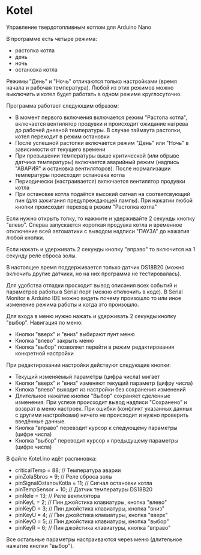 # Kotel
Управление твердотопливным котлом для Arduino Nano

В программе есть четыре режима:
* растопка котла
* день
* ночь
* остановка котла

Режимы "День" и "Ночь" отличаются только настройками (время начала и рабочая температура). Любой из этих режимов можно выключить и котел будет работать в одном режиме круглосуточно.

Программа работает следующим образом:
* В момент первого включения включается режим "Растопа котла", включается вентилятор продувки и происходит ожидание нагрева до рабочей дневной температуры. В случае таймаута растопки, котел переходит в режим остановки
* После успешной растопки включается режим "День" или "Ночь" в зависимости от текущего времени
* При превышении температуры выше критической (или обрыве датчика температуры) включается аварийный режим (надпись "АВАРИЯ" и остановка вентиляторов). После нормализации температуры происходит остановка котла
* Периодически (настраивается) включается вентилятор продувки котла
* При остановке котла подаётся высокий сигнал на соответсвующий пин (для зажигания предупреждающей лампы). При нажатии любой кнопки происходит переход в режим "Растопка котла"

Если нужно открыть топку, то нажмите и удерживайте 2 секунды кнопку "влево". Сперва запускается короткая продувка котла и временное отключение всей автоматики с выводом надписи "ПАУЗА" до нажатия любой кнопки.

Если нажать и удерживать 2 секунды кнопку "вправо" то включится на 1 секунду реле сброса золы.

В настоящее время поддерживается только датчик DS18B20 (можно включить другие датчики, но на них программа не тестировалась).

Для удобства отладки просходит вывод описания всех событий и параметров работы в Serial порт (можно отключить в коде). В Serial Monitor в Arduino IDE можно видеть почему произошло то или иное изменение режима работы и когда это произошло.

Для входа в меню нужно нажать и удерживать 2 секунды кнопку "выбор". Навигация по меню:
* Кнопки "вверх" и "вниз" выбирают пунт меню
* Кнопка "влево" закрыть меню
* Кнопка "выбор" позволяет перейти в режим редактирования конкретной настройки

При редактировании настройки действуют следующие кнопки:
* Текущий изменяемый параметры (цифра числа) мигает
* Кнопки "вверх" и "вниз" изменяют текущий параметр (цифру числа)
* Кнпока "влево" выходит из настройки без сохранения изменений
* Длительное нажатие кнопки "Выбор" сохраняет сделенные изменения. При успехе происходит вывод надписи "Сохранено" и возврат в меню настроек. При ошибки (конфликт указанных данных с другими настройками) ничего не происходит и нужно проверить введённые данные.
* Кнопка "вправо" переводит курсор к следующему параметры (цифре числа)
* Кнопка "выбор" переводит курсор к предыдущему параметры (цифре числа)

В файле Kotel.ino идёт распиновка:
* criticalTemp = 88;          // Температура аварии
* pinZolaSbros = 9;           // Реле сброса золы
* pinSignalOstanovKotla = 11; // Сигнал остановки котла
* pinTempSensor = 10;         // Датчик температуры DS18B20
* pinRele = 13;               // Реле вентилятора
* pinKeyL = 2;                // Пин джойстика клавиатуры, кнопка "влево"
* pinKeyD = 3;                // Пин джойстика клавиатуры, кнопка "вниз"
* pinKeyU = 4;                // Пин джойстика клавиатуры, кнопка "вверх"
* pinKeyO = 5;                // Пин джойстика клавиатуры, кнопка "выбор"
* pinKeyR = 6;                // Пин джойстика клавиатуры, кнопка "вправо"

Все остальные параметры настраиваются через меню (длительное нажатие кнопки "выбор").
